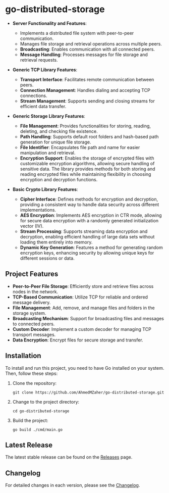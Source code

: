 # go-distributed-storage

*   **Server Functionality and Features**:
    
    *   Implements a distributed file system with peer-to-peer communication.
    *   Manages file storage and retrieval operations across multiple peers.
    *   **Broadcasting**: Enables communication with all connected peers.
    *   **Message Handling**: Processes messages for file storage and retrieval requests.
*   **Generic TCP Library Features**:
    
    *   **Transport Interface**: Facilitates remote communication between peers.
    *   **Connection Management**: Handles dialing and accepting TCP connections.
    *   **Stream Management**: Supports sending and closing streams for efficient data transfer.
*   **Generic Storage Library Features**:
    
    *   **File Management**: Provides functionalities for storing, reading, deleting, and checking file existence.
    *   **Path Handling**: Supports default root folders and hash-based path generation for unique file storage.
    *   **File Identifier**: Encapsulates file path and name for easier manipulation and retrieval.
    *   **Encryption Support**: Enables the storage of encrypted files with customizable encryption algorithms, allowing secure 
    handling of sensitive data. The library provides methods for both storing and reading encrypted files while maintaining flexibility in choosing encryption and decryption functions.

*   **Basic Crypto Library Features**:

    *   **Cipher Interface**: Defines methods for encryption and decryption, providing a consistent way to handle data security across different implementations.
    *   **AES Encryption**: Implements AES encryption in CTR mode, allowing for secure data encryption with a randomly generated initialization vector (IV).
    *   **Stream Processing**: Supports streaming data encryption and decryption, enabling efficient handling of large data sets without loading them entirely into memory.
    *   **Dynamic Key Generation**: Features a method for generating random encryption keys, enhancing security by allowing unique keys for different sessions or data.



## Project Features

- **Peer-to-Peer File Storage**: Efficiently store and retrieve files across nodes in the network.
- **TCP-Based Communication**: Utilize TCP for reliable and ordered message delivery.
- **File Management**: Add, remove, and manage files and folders in the storage system.
- **Broadcasting Mechanism**: Support for broadcasting files and messages to connected peers.
- **Custom Decoder**: Implement a custom decoder for managing TCP transport messages.
- **Data Encryption**: Encrypt files for secure storage and transfer.

## Installation

To install and run this project, you need to have Go installed on your system. Then, follow these steps:

1. Clone the repository:
   ```
   git clone https://github.com/AhmedMZaher/go-distributed-storage.git
   ```

2. Change to the project directory:
   ```
   cd go-distributed-storage
   ```

3. Build the project:
   ```
   go build ./cmd/main.go

## Latest Release
The latest stable release can be found on the [Releases](https://github.com/AhmedMZaher/go-distributed-storage/releases) page.

## Changelog
For detailed changes in each version, please see the [Changelog](https://github.com/AhmedMZaher/go-distributed-storage/blob/main/CHANGELOG.md).

